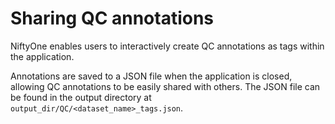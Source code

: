 # Sharing QC annotations

NiftyOne enables users to interactively create QC annotations as tags within
the application.

<!-- Show example -->

Annotations are saved to a JSON file when the application is closed, allowing QC
annotations to be easily shared with others. The JSON file can be found in the output
directory at `output_dir/QC/<dataset_name>_tags.json`.
